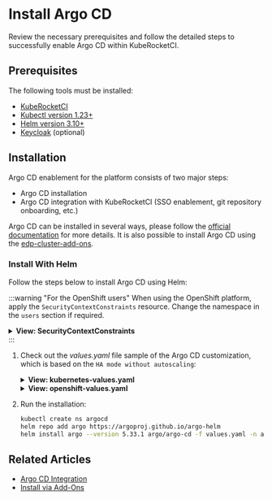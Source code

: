 # Install Argo CD

Review the necessary prerequisites and follow the detailed steps to successfully enable Argo CD within KubeRocketCI.

## Prerequisites

The following tools must be installed:

* [KubeRocketCI](./install-kuberocketci.mdx)
* [Kubectl version 1.23+](https://kubernetes.io/docs/tasks/tools/)
* [Helm version 3.10+](https://github.com/helm/helm/releases)
* [Keycloak](./auth/keycloak.md) (optional)

## Installation

Argo CD enablement for the platform consists of two major steps:

* Argo CD installation
* Argo CD integration with KubeRocketCI (SSO enablement, git repository onboarding, etc.)

Argo CD can be installed in several ways, please follow the [official documentation](https://argo-cd.readthedocs.io/en/stable/operator-manual/installation/) for more details. It is also possible to install Argo CD using the [edp-cluster-add-ons](https://github.com/epam/edp-cluster-add-ons).

### Install With Helm

Follow the steps below to install Argo CD using Helm:

:::warning "For the OpenShift users"
  When using the OpenShift platform, apply the `SecurityContextConstraints` resource. Change the namespace in the `users` section if required.

  <details>
  <summary><b>View: SecurityContextConstraints</b></summary>

    ```yaml
    allowHostDirVolumePlugin: false
    allowHostIPC: false
    allowHostNetwork: false
    allowHostPID: false
    allowHostPorts: false
    allowPrivilegeEscalation: true
    allowPrivilegedContainer: false
    allowedCapabilities: null
    apiVersion: security.openshift.io/v1
    allowedFlexVolumes: []
    defaultAddCapabilities: []
    fsGroup:
      type: MustRunAs
      ranges:
        - min: 99
          max: 65543
    groups: []
    kind: SecurityContextConstraints
    metadata:
      annotations:
          "helm.sh/hook": "pre-install"
      name: argo-redis-ha
    priority: 1
    readOnlyRootFilesystem: false
    requiredDropCapabilities:
    - KILL
    - MKNOD
    - SETUID
    - SETGID
    runAsUser:
      type: MustRunAsRange
      uidRangeMin: 1
      uidRangeMax: 65543
    seLinuxContext:
      type: MustRunAs
    supplementalGroups:
      type: RunAsAny
    seccompProfiles:
      - '*'
    users:
    - system:serviceaccount:argocd:argo-redis-ha
    - system:serviceaccount:argocd:argo-redis-ha-haproxy
    - system:serviceaccount:argocd:argocd-notifications-controller
    - system:serviceaccount:argocd:argo-argocd-repo-server
    - system:serviceaccount:argocd:argocd-server
    volumes:
    - configMap
    - downwardAPI
    - emptyDir
    - persistentVolumeClaim
    - projected
    - secret
    ```
  </details>
:::

1. Check out the _values.yaml_ file sample of the Argo CD customization, which is based on the `HA mode without autoscaling`:

    <details>
    <summary><b>View: kubernetes-values.yaml</b></summary>

      ```yaml
      redis-ha:
        enabled: true

      controller:
        enableStatefulSet: true

      server:
        replicas: 2
        extraArgs:
          - "--insecure"
        env:
          - name: ARGOCD_API_SERVER_REPLICAS
            value: '2'
        ingress:
          enabled: true
          hosts:
            - "argocd.<Values.global.dnsWildCard>"

        rbacConfig:
          # users may be still be able to login,
          # but will see no apps, projects, etc...
          policy.default: ''
          scopes: '[groups]'
          policy.csv: |
            # default global admins
            g, ArgoCDAdmins, role:admin

      repoServer:
        replicas: 2

      # Deploy without sso
      dex:
        enabled: false

      # Disabled for multitenancy env with single instance deployment
      applicationSet:
        enabled: false
      ```

    </details>

    <details>
    <summary><b>View: openshift-values.yaml</b></summary>

      ```yaml
      redis-ha:
        enabled: true

      controller:
        enableStatefulSet: true

      server:
        replicas: 2
        extraArgs:
          - "--insecure"
        env:
          - name: ARGOCD_API_SERVER_REPLICAS
            value: '2'
        route:
          enabled: true
          hostname: "argocd.<.Values.global.dnsWildCard>"
          termination_type: edge
          termination_policy: Redirect

        rbacConfig:
          # users may be still be able to login,
          # but will see no apps, projects, etc...
          policy.default: ''
          scopes: '[groups]'
          policy.csv: |
            # default global admins
            g, ArgoCDAdmins, role:admin

      repoServer:
        replicas: 2

      # Deploy without sso
      dex:
        enabled: false

      # Disabled for multitenancy env with single instance deployment
      applicationSet:
        enabled: false
      ```

    </details>

2. Run the installation:

    ```bash
    kubectl create ns argocd
    helm repo add argo https://argoproj.github.io/argo-helm
    helm install argo --version 5.33.1 argo/argo-cd -f values.yaml -n argocd
    ```

## Related Articles

* [Argo CD Integration](argocd-integration.md)
* [Install via Add-Ons](add-ons-overview.md)
